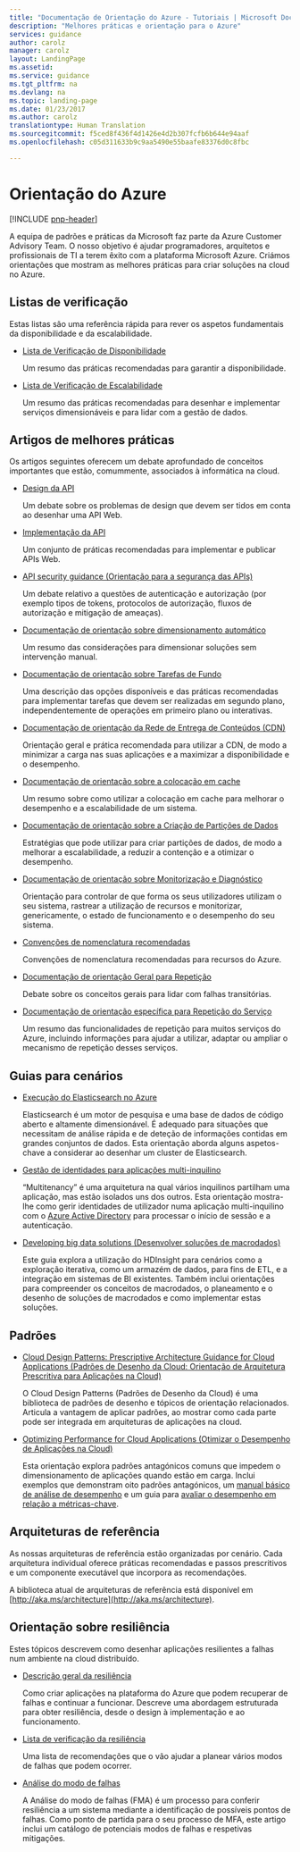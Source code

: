 ```yaml
---
title: "Documentação de Orientação do Azure - Tutoriais | Microsoft Docs"
description: "Melhores práticas e orientação para o Azure"
services: guidance
author: carolz
manager: carolz
layout: LandingPage
ms.assetid: 
ms.service: guidance
ms.tgt_pltfrm: na
ms.devlang: na
ms.topic: landing-page
ms.date: 01/23/2017
ms.author: carolz
translationtype: Human Translation
ms.sourcegitcommit: f5ced8f436f4d1426e4d2b307fcfb6b644e94aaf
ms.openlocfilehash: c05d311633b9c9aa5490e55baafe83376d0c8fbc

---
```

# <a name="azure-guidance"></a>Orientação do Azure
[!INCLUDE [pnp-header](../../includes/guidance-pnp-header-include.md)]

A equipa de padrões e práticas da Microsoft faz parte da Azure Customer Advisory Team. O nosso objetivo é ajudar programadores, arquitetos e profissionais de TI a terem êxito com a plataforma Microsoft Azure. Criámos orientações que mostram as melhores práticas para criar soluções na cloud no Azure.

## <a name="checklists"></a>Listas de verificação
Estas listas são uma referência rápida para rever os aspetos fundamentais da disponibilidade e da escalabilidade. 

* [Lista de Verificação de Disponibilidade][AvailabilityChecklist] 
  
    Um resumo das práticas recomendadas para garantir a disponibilidade.
* [Lista de Verificação de Escalabilidade][ScalabilityChecklist]
  
    Um resumo das práticas recomendadas para desenhar e implementar serviços dimensionáveis e para lidar com a gestão de dados.

## <a name="best-practices-articles"></a>Artigos de melhores práticas
Os artigos seguintes oferecem um debate aprofundado de conceitos importantes que estão, comummente, associados à informática na cloud. 

* [Design da API][APIDesign] 
  
    Um debate sobre os problemas de design que devem ser tidos em conta ao desenhar uma API Web.
* [Implementação da API][APIImplementation] 
  
    Um conjunto de práticas recomendadas para implementar e publicar APIs Web.
* [API security guidance (Orientação para a segurança das APIs)](https://github.com/mspnp/azure-guidance/blob/master/API-security.md) 
  
    Um debate relativo a questões de autenticação e autorização (por exemplo tipos de tokens, protocolos de autorização, fluxos de autorização e mitigação de ameaças).
* [Documentação de orientação sobre dimensionamento automático][AutoscalingGuidance] 
  
    Um resumo das considerações para dimensionar soluções sem intervenção manual.
* [Documentação de orientação sobre Tarefas de Fundo][BackgroundJobsGuidance] 
  
    Uma descrição das opções disponíveis e das práticas recomendadas para implementar tarefas que devem ser realizadas em segundo plano, independentemente de operações em primeiro plano ou interativas.
* [Documentação de orientação da Rede de Entrega de Conteúdos (CDN)][CDNGuidance] 
  
    Orientação geral e prática recomendada para utilizar a CDN, de modo a minimizar a carga nas suas aplicações e a maximizar a disponibilidade e o desempenho.
* [Documentação de orientação sobre a colocação em cache][CachingGuidance] 
  
    Um resumo sobre como utilizar a colocação em cache para melhorar o desempenho e a escalabilidade de um sistema.
* [Documentação de orientação sobre a Criação de Partições de Dados][DataPartitioningGuidance]
  
    Estratégias que pode utilizar para criar partições de dados, de modo a melhorar a escalabilidade, a reduzir a contenção e a otimizar o desempenho.
* [Documentação de orientação sobre Monitorização e Diagnóstico][MonitoringandDiagnosticsGuidance] 
  
    Orientação para controlar de que forma os seus utilizadores utilizam o seu sistema, rastrear a utilização de recursos e monitorizar, genericamente, o estado de funcionamento e o desempenho do seu sistema.
* [Convenções de nomenclatura recomendadas][naming-conventions] 
  
    Convenções de nomenclatura recomendadas para recursos do Azure.
* [Documentação de orientação Geral para Repetição][RetryGeneralGuidance] 
  
    Debate sobre os conceitos gerais para lidar com falhas transitórias.
* [Documentação de orientação específica para Repetição do Serviço][RetryServiceSpecificGuidance]
  
    Um resumo das funcionalidades de repetição para muitos serviços do Azure, incluindo informações para ajudar a utilizar, adaptar ou ampliar o mecanismo de repetição desses serviços.

## <a name="scenario-guides"></a>Guias para cenários
* [Execução do Elasticsearch no Azure][elasticsearch] 
  
    Elasticsearch é um motor de pesquisa e uma base de dados de código aberto e altamente dimensionável. É adequado para situações que necessitam de análise rápida e de deteção de informações contidas em grandes conjuntos de dados. Esta orientação aborda alguns aspetos-chave a considerar ao desenhar um cluster de Elasticsearch.
* [Gestão de identidades para aplicações multi-inquilino][identity-multitenant] 
  
    “Multitenancy” é uma arquitetura na qual vários inquilinos partilham uma aplicação, mas estão isolados uns dos outros. Esta orientação mostra-lhe como gerir identidades de utilizador numa aplicação multi-inquilino com o [Azure Active Directory][AzureAD] para processar o início de sessão e a autenticação.
* [Developing big data solutions (Desenvolver soluções de macrodados)](https://msdn.microsoft.com/library/dn749874.aspx)
  
    Este guia explora a utilização do HDInsight para cenários como a exploração iterativa, como um armazém de dados, para fins de ETL, e a integração em sistemas de BI existentes. Também inclui orientações para compreender os conceitos de macrodados, o planeamento e o desenho de soluções de macrodados e como implementar estas soluções.

## <a name="patterns"></a>Padrões
* [Cloud Design Patterns: Prescriptive Architecture Guidance for Cloud Applications (Padrões de Desenho da Cloud: Orientação de Arquitetura Prescritiva para Aplicações na Cloud)](https://msdn.microsoft.com/library/dn568099.aspx)
  
    O Cloud Design Patterns (Padrões de Desenho da Cloud) é uma biblioteca de padrões de desenho e tópicos de orientação relacionados. Articula a vantagem de aplicar padrões, ao mostrar como cada parte pode ser integrada em arquiteturas de aplicações na cloud.
* [Optimizing Performance for Cloud Applications (Otimizar o Desempenho de Aplicações na Cloud)](https://github.com/mspnp/performance-optimization)
  
    Esta orientação explora padrões antagónicos comuns que impedem o dimensionamento de aplicações quando estão em carga. Inclui exemplos que demonstram oito padrões antagónicos, um [manual básico de análise de desempenho](https://github.com/mspnp/performance-optimization/blob/master/Performance-Analysis-Primer.md) e um guia para [avaliar o desempenho em relação a métricas-chave](https://github.com/mspnp/performance-optimization/blob/master/Assessing-System-Performance-Against-KPI.md).

## <a name="reference-architectures"></a>Arquiteturas de referência
As nossas arquiteturas de referência estão organizadas por cenário.
Cada arquitetura individual oferece práticas recomendadas e passos prescritivos e um componente executável que incorpora as recomendações.

A biblioteca atual de arquiteturas de referência está disponível em [http://aka.ms/architecture](http://aka.ms/architecture).

## <a name="resiliency-guidance"></a>Orientação sobre resiliência
Estes tópicos descrevem como desenhar aplicações resilientes a falhas num ambiente na cloud distribuído.   

* [Descrição geral da resiliência][ResiliencyOvervew]
  
     Como criar aplicações na plataforma do Azure que podem recuperar de falhas e continuar a funcionar. Descreve uma abordagem estruturada para obter resiliência, desde o design à implementação e ao funcionamento.
* [Lista de verificação da resiliência][resiliency-checklist]
  
    Uma lista de recomendações que o vão ajudar a planear vários modos de falhas que podem ocorrer.
* [Análise do modo de falhas][resiliency-fma] 
  
    A Análise do modo de falhas (FMA) é um processo para conferir resiliência a um sistema mediante a identificação de possíveis pontos de falhas. Como ponto de partida para o seu processo de MFA, este artigo inclui um catálogo de potenciais modos de falhas e respetivas mitigações. 

<!-- links -->

[AzureAD]: https://azure.microsoft.com/documentation/services/active-directory/

[PerformanceOptimization]: https://github.com/mspnp/performance-optimization

[APIDesign]: ../best-practices-api-design.md
[APIImplementation]: ../best-practices-api-implementation.md
[AutoscalingGuidance]: ../best-practices-auto-scaling.md
[BackgroundJobsGuidance]: ../best-practices-background-jobs.md
[CDNGuidance]: ../best-practices-cdn.md
[CachingGuidance]: ../best-practices-caching.md
[DataPartitioningGuidance]: ../best-practices-data-partitioning.md
[MonitoringandDiagnosticsGuidance]: ../best-practices-monitoring.md
[RetryGeneralGuidance]: ../best-practices-retry-general.md
[RetryServiceSpecificGuidance]: ../best-practices-retry-service-specific.md
[RetryPolicies]: Retry-Policies.md
[ScalabilityChecklist]: ../best-practices-scalability-checklist.md
[AvailabilityChecklist]: ../best-practices-availability-checklist.md
[naming-conventions]: guidance-naming-conventions.md

<!-- guidance projects -->
[elasticsearch]: guidance-elasticsearch.md
[identity-multitenant]: guidance-multitenant-identity.md

<!-- reference architectures -->
[ref-arch-single-vm-windows]: guidance-compute-single-vm.md
[ref-arch-single-vm-linux]: guidance-compute-single-vm-linux.md
[ref-arch-multi-vm]: guidance-compute-multi-vm.md
[ref-arch-3-tier]: guidance-compute-3-tier-vm.md
[ref-arch-n-tier-windows]: guidance-compute-n-tier-vm.md
[ref-arch-n-tier-linux]: guidance-compute-n-tier-vm-linux.md
[ref-arch-multi-dc-windows]: guidance-compute-multiple-datacenters.md
[ref-arch-multi-dc-linux]: guidance-compute-multiple-datacenters-linux.md

<!-- resiliency -->
[resiliency-fma]: guidance-resiliency-failure-mode-analysis.md
[resiliency-checklist]: guidance-resiliency-checklist.md
[ResiliencyOvervew]: guidance-resiliency-overview.md




<!--HONumber=Feb17_HO2-->


